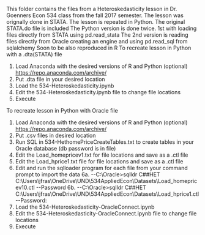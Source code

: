 This folder contains the files from a Heteroskedasticity lesson in Dr. Goenners Econ 534 class from the fall 2017 semester. The lesson was orignally done in STATA. The lesson is repeated in Python. The original STATA.do file is included
The Python version is done twice.
1st with loading files directly from STATA using pd.read_stata
The 2nd version is reading files directly from Oracle creating an engine and using pd.read_sql from sqlalchemy
Soon to be also reproduced in R
To recreate lesson in Python with a .dta(STATA) file
 1. Load Anaconda with the desired versions of R and Python (optional) https://repo.anaconda.com/archive/
 2. Put .dta file in your desired location
 3. Load the 534-Heteroskedasticity.ipynb
 4. Edit the 534-Heteroskedasticity.ipynb file to change file locations
 5. Execute
 
To recreate lesson in Python with Oracle file
 1. Load Anaconda with the desired versions of R and Python (optional) https://repo.anaconda.com/archive/
 2. Put .csv files in desired location
 3. Run SQL in 534-HethomePriceCreateTables.txt to create tables in your Oracle database (db password is in file)
 4. Edit the Load_homepricev1.txt for file locations and save as a .ctl file
 5. Edit the Load_hprice1.txt file for file locations and save as a .ctl file
 6. Edit and run the sqlloader program for each file from your command prompt to import the data
 6a. --C:\Oracle>sqlldr C##HET C:\Users\jfras\OneDrive\UND\534AppliedEcon\Datasets\Load_homepricev10.ctl
 --Password
 6b. --C:\Oracle>sqlldr C##HET C:\Users\jfras\OneDrive\UND\534AppliedEcon\Datasets\Load_hprice1.ctl
 --Password:
 7. Load the 534-Heteroskedasticity-OracleConnect.ipynb
 8. Edit the 534-Heteroskedasticity-OracleConnect.ipynb file to change file locations
 9. Execute

